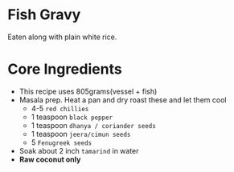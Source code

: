 # Fish Gravy
Eaten along with plain white rice.

# Core Ingredients
 - This recipe uses 805grams(vessel + fish)
 - Masala prep. Heat a pan and dry roast these and let them cool
   - 4-5 `red chillies`
   - 1 teaspoon `black pepper`
   - 1 teaspoon `dhanya / coriander seeds`
   - 1 teaspoon `jeera/cimun seeds`
   - 5 `Fenugreek seeds` 
 - Soak about 2 inch `tamarind` in water
 - **Raw coconut only**


